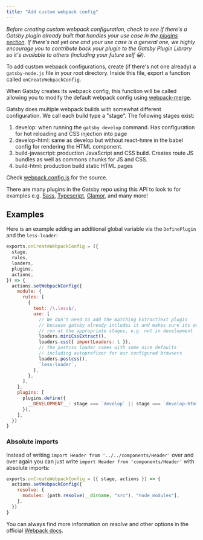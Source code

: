 ```yaml
---
title: "Add custom webpack config"
---
```


_Before creating custom webpack configuration, check to see if there's a Gatsby
plugin already built that handles your use case in the
[plugins section](/docs/plugins/). If there's not yet one and your use case is a
general one, we highly encourage you to contribute back your plugin to the
Gatsby Plugin Library so it's available to others (including your future self 😀)._

To add custom webpack configurations, create (if there's not one already) a
`gatsby-node.js` file in your root directory. Inside this file, export a
function called `onCreateWebpackConfig`.

When Gatsby creates its webpack config, this function will be called allowing
you to modify the default webpack config using
[webpack-merge](https://github.com/survivejs/webpack-merge).

Gatsby does multiple webpack builds with somewhat different configuration. We
call each build type a "stage". The following stages exist:

1.  develop: when running the `gatsby develop` command. Has configuration for hot
    reloading and CSS injection into page
2.  develop-html: same as develop but without react-hmre in the babel config for
    rendering the HTML component.
3.  build-javascript: production JavaScript and CSS build. Creates route JS bundles as well
    as commons chunks for JS and CSS.
4.  build-html: production build static HTML pages

Check
[webpack.config.js](https://github.com/gatsbyjs/gatsby/blob/master/packages/gatsby/src/utils/webpack.config.js)
for the source.

There are many plugins in the Gatsby repo using this API to look to for examples
e.g. [Sass](/packages/gatsby-plugin-sass/),
[Typescript](/packages/gatsby-plugin-typescript/),
[Glamor](/packages/gatsby-plugin-glamor/), and many more!

## Examples

Here is an example adding an additional global variable via the `DefinePlugin` and the `less-loader`:

```js
exports.onCreateWebpackConfig = ({
  stage,
  rules,
  loaders,
  plugins,
  actions,
}) => {
  actions.setWebpackConfig({
    module: {
      rules: [
        {
          test: /\.less$/,
          use: [
            // We don't need to add the matching ExtractText plugin
            // because gatsby already includes it and makes sure its only
            // run at the appropriate stages, e.g. not in development
            loaders.miniCssExtract(),
            loaders.css({ importLoaders: 1 }),
            // the postcss loader comes with some nice defaults
            // including autoprefixer for our configured browsers
            loaders.postcss(),
            `less-loader`,
          ],
        },
      ],
    },
    plugins: [
      plugins.define({
        __DEVELOPMENT__: stage === `develop` || stage === `develop-html`,
      }),
    ],
  })
}
```

### Absolute imports

Instead of writing `import Header from '../../components/Header'` over and over again you can just write `import Header from 'components/Header'` with absolute imports:

```js
exports.onCreateWebpackConfig = ({ stage, actions }) => {
  actions.setWebpackConfig({
    resolve: {
      modules: [path.resolve(__dirname, "src"), "node_modules"],
    },
  })
}
```

You can always find more information on _resolve_ and other options in the official [Webpack docs](https://webpack.js.org/concepts/).
